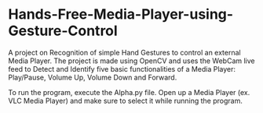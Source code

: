 # Hands-Free-Media-Player-using-Gesture-Control

A project on Recognition of simple Hand Gestures to control an external Media Player. The project is made using OpenCV and uses the WebCam live feed to Detect and Identify five basic functionalities of a Media Player: Play/Pause, Volume Up, Volume Down and Forward.

To run the program, execute the Alpha.py file. Open up a Media Player (ex. VLC Media Player) and make sure to select it while running the program.
